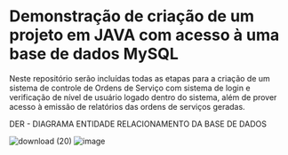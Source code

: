 # Demonstração de criação de um projeto em JAVA com acesso à uma base de dados MySQL

Neste repositório serão incluídas todas as etapas para a criação de um sistema de controle de Ordens de Serviço com sistema de login e verificação de nível de usuário logado dentro do sistema, além de prover acesso à emissão de relatórios das ordens de serviços geradas.

DER - DIAGRAMA ENTIDADE RELACIONAMENTO DA BASE DE DADOS

![download (20)](https://user-images.githubusercontent.com/64506384/128350372-11447e72-5bb1-45e8-95a6-1ee50e7fab39.jpg)
![image](https://user-images.githubusercontent.com/64506384/130333999-a85cc069-7a65-4a08-ada6-d41e9f8b605e.png)

